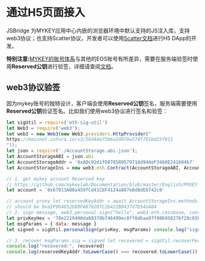 # 通过H5页面接入

JSBridge 为MYKEY应用中心内嵌的浏览器环境中默认支持的JS注入库，支持web3协议；也支持Scatter协议，开发者可以使用[Scatter文档](https://get-scatter.com/docs/api-reference)进行H5 DApp的开发。

**特别注意:**[MYKEY的账号体系](../shen-ru-mykey/eos-shang-de-mykey.md#mykey帐户结构)与其他的EOS账号有所差异，需要在服务端验签时使用**Reserved公钥**进行验签，详细请查阅[文档](../shen-ru-mykey/eos-shang-de-mykey.md#2-dui-yu-yu-scatter-jian-rong-de-dapp)。

## web3协议验签

因为mykey账号的独特设计，客户端会使用**Reserved公钥**签名，服务端需要使用**Reserved公钥**验证签名。比如我们使用web3协议进行签名和验签：

```javascript
let sigUtil = require('eth-sig-util') 
let Web3 = require('web3'); 
let web3 = new Web3(new Web3.providers.HttpProvider("
https://mainnet.infura.io/v3/56444e75b6a24070a374f791bd25f811
")); 
let json = require('./AccountStorage.abi.json'); 
let AccountStorageABI = json.abi 
let AccountStorageAddr = '0xADc92d1fD878580579716d944eF3460E241604b7' 
let AccountStorageIns = new web3.eth.Contract(AccountStorageABI, AccountStorageAddr); 

// 1. get mykey account Reserved key 
// https://github.com/mykeylab/Documentation/blob/master/English/MYKEY on EOSIO.md
let account = '0x67913A00a459fCd41CbF4124a887e8d8dE0742c0' 

// account proxy let reservedKeyAddr = await AccountStorageIns.methods.getKeyData(account, 3).call(); console.log(account, "reserved key:", reservedKeyAddr) 
// should be 0xd2F9b4652D80FA870207C2b421B8437d7D54a484
// 2. sign message, web3.personal.sign("hello", web3.eth.coinbase, console.log); let message = 'hello' 
let privKeyHex = '78e2219400da88378b746499ec8ff0d6aa97f806950276f28c65b9d569f32f84' // prvkey of '0xd2F9b4652D80FA870207C2b421B8437d7D54a484' let privKey = Buffer.from(privKeyHex, 'hex') 
let msgParams = { data: message }
let signed = sigUtil.personalSign(privKey, msgParams) console.log("signature:", signed)

// 3. recover msgParams.sig = signed let recovered = sigUtil.recoverPersonalSignature(msgParams) 
console.log("recovered:", recovered) 
console.log(reservedKeyAddr.toLowerCase() === recovered.toLowerCase())
```





